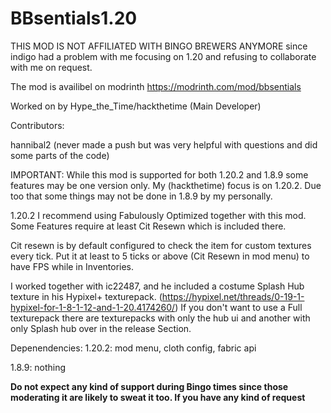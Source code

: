# BBsentials1.20
THIS MOD IS NOT AFFILIATED WITH BINGO BREWERS ANYMORE since indigo had a problem with me focusing
on 1.20 and refusing to collaborate with me on request. 

The mod is availibel on modrinth https://modrinth.com/mod/bbsentials

Worked on by 
Hype_the_Time/hackthetime (Main Developer)

Contributors:

hannibal2 (never made a push but was very helpful with questions and did some parts of the code)

IMPORTANT:
While this mod is supported for both 1.20.2 and 1.8.9 some features may be one version only. My (hackthetime) focus is on 1.20.2. Due too that some things may not be done in 1.8.9 by my personally.

1.20.2
I recommend using Fabulously Optimized together with this mod.
Some Features require at least Cit Resewn which is included there.

Cit resewn is by default configured to check the item for custom textures every tick.
Put it at least to 5 ticks or above (Cit Resewn in mod menu) to have FPS while in Inventories.

I worked together with ic22487, and he included a costume Splash Hub texture in his Hypixel+ texturepack.
(https://hypixel.net/threads/0-19-1-hypixel-for-1-8-1-12-and-1-20.4174260/)
If you don't want to use a Full texturepack there are texturepacks with only the hub ui and another with only Splash hub over in the release Section.

Depenendencies:
1.20.2: mod menu, cloth config, fabric api

1.8.9: nothing


**Do not expect any kind of support during Bingo times since those moderating it are likely to sweat it too.
If you have any kind of request**

